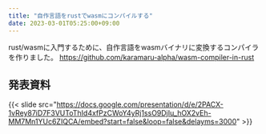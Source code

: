 ```yaml
---
title: "自作言語をrustでwasmにコンパイルする"
date: 2023-03-01T05:25:00+09:00
---
```


rust/wasmに入門するために、自作言語をwasmバイナリに変換するコンパイラを作りました。
https://github.com/karamaru-alpha/wasm-compiler-in-rust

<!--more-->

## 発表資料

{{< slide src="https://docs.google.com/presentation/d/e/2PACX-1vRey87iD7F3VUToThId4xfPzCWoY4yRj1ssO9DjIu_hOX2vEh-MM7Mn1YUc6ZIQCA/embed?start=false&loop=false&delayms=3000" >}}
